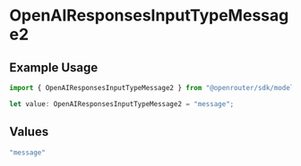 # OpenAIResponsesInputTypeMessage2

## Example Usage

```typescript
import { OpenAIResponsesInputTypeMessage2 } from "@openrouter/sdk/models";

let value: OpenAIResponsesInputTypeMessage2 = "message";
```

## Values

```typescript
"message"
```